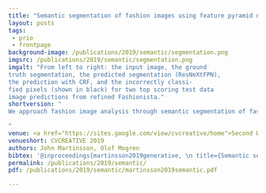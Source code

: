 ```yaml
---
title: "Semantic segmentation of fashion images using feature pyramid networks"
layout: posts
tags:
 - prio
 - frontpage
background-image: /publications/2019/semantic/segmentation.png
imgsrc: /publications/2019/semantic/segmentation.png
imgalt: "From left to right: the input image, the ground
truth segmentation, the predicted segmentation (ResNeXtFPN),
the prediction with CRF, and the incorrectly classi-
fied pixels (shown in black) for two top scoring test data
image predictions from refined Fashionista."
shortversion: "
We approach fashion image analysis through semantic segmentation of fashion images, using both textural information and cues from shape and context, where target classes are clothing categories. Our main contributions are <em>state-of-the-art semantic segmentation of fashion images</em> with <em>modest memory and compute requirements</em>.

"
venue: <a href="https://sites.google.com/view/cvcreative/home">Second Workshop on Computer Vision for Fashion, Art and Design at ICCV 2019</a>.
venueshort: CVCREATIVE 2019
authors: John Martinsson, Olof Mogren
bibtex: '@inproceedings{martinsson2019generative, \n title={Semantic segmentation of fashion images using feature pyramid networks}, \n author={John Martinsson and Olof Mogren}, \n booktitle={Proceedings of Second Workshop on Computer Vision for Fashion, Art and Design at ICCV 2019}, \n year={2019}}'
permalink: /publications/2019/semantic/
pdf: /publications/2019/semantic/martinsson2019semantic.pdf

---
```

